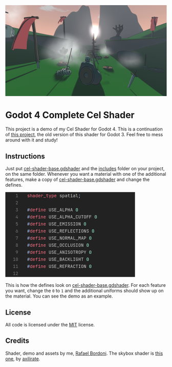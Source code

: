 ![](images/image1.png)

# Godot 4 Complete Cel Shader

This project is a demo of my Cel Shader for Godot 4. This is a continuation of [this project](https://godotshaders.com/shader/complete-toon-shader/), the old version of this shader for Godot 3. Feel free to mess around with it and study!

## Instructions

Just put [cel-shader-base.gdshader](src/cel-shader-base.gdshader) and the [includes](src/includes) folder on your project, on the same folder. Whenever you want a material with one of the additional features, make a copy of [cel-shader-base.gdshader](src/cel-shader-base.gdshader) and change the defines.

![](images/image2.png)

This is how the defines look on [cel-shader-base.gdshader](src/cel-shader-base.gdshader). For each feature you want, change the `0` to `1` and the additional uniforms should show up on the material. You can see the demo as an example.

## License

All code is licensed under the [MIT](https://opensource.org/license/mit/) license.

## Credits

Shader, demo and assets by me, [Rafael Bordoni](https://github.com/eldskald). The skybox shader is [this one](https://godotshaders.com/shader/stylized-sky-shader-with-clouds/), by [axilirate](https://godotshaders.com/author/axilirate/).

